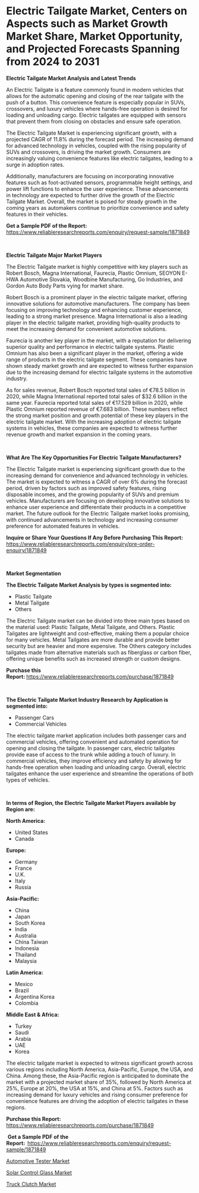 <p><h1>Electric Tailgate Market, Centers on Aspects such as Market Growth Market Share, Market Opportunity, and Projected Forecasts Spanning from 2024 to 2031</h1></p><p><strong>Electric Tailgate Market Analysis and Latest Trends</strong></p>
<p><p>An Electric Tailgate is a feature commonly found in modern vehicles that allows for the automatic opening and closing of the rear tailgate with the push of a button. This convenience feature is especially popular in SUVs, crossovers, and luxury vehicles where hands-free operation is desired for loading and unloading cargo. Electric tailgates are equipped with sensors that prevent them from closing on obstacles and ensure safe operation.</p><p>The Electric Tailgate Market is experiencing significant growth, with a projected CAGR of 11.8% during the forecast period. The increasing demand for advanced technology in vehicles, coupled with the rising popularity of SUVs and crossovers, is driving the market growth. Consumers are increasingly valuing convenience features like electric tailgates, leading to a surge in adoption rates.</p><p>Additionally, manufacturers are focusing on incorporating innovative features such as foot-activated sensors, programmable height settings, and power lift functions to enhance the user experience. These advancements in technology are expected to further drive the growth of the Electric Tailgate Market. Overall, the market is poised for steady growth in the coming years as automakers continue to prioritize convenience and safety features in their vehicles.</p></p>
<p><strong>Get a Sample PDF of the Report:&nbsp;</strong> <a href="https://www.reliableresearchreports.com/enquiry/request-sample/1871849">https://www.reliableresearchreports.com/enquiry/request-sample/1871849</a></p>
<p>&nbsp;</p>
<p><strong>Electric Tailgate Major Market Players</strong></p>
<p><p>The Electric Tailgate market is highly competitive with key players such as Robert Bosch, Magna International, Faurecia, Plastic Omnium, SEOYON E-HWA Automotive Slovakia, Woodbine Manufacturing, Go Industries, and Gordon Auto Body Parts vying for market share. </p><p>Robert Bosch is a prominent player in the electric tailgate market, offering innovative solutions for automotive manufacturers. The company has been focusing on improving technology and enhancing customer experience, leading to a strong market presence. Magna International is also a leading player in the electric tailgate market, providing high-quality products to meet the increasing demand for convenient automotive solutions. </p><p>Faurecia is another key player in the market, with a reputation for delivering superior quality and performance in electric tailgate systems. Plastic Omnium has also been a significant player in the market, offering a wide range of products in the electric tailgate segment. These companies have shown steady market growth and are expected to witness further expansion due to the increasing demand for electric tailgate systems in the automotive industry.</p><p>As for sales revenue, Robert Bosch reported total sales of €78.5 billion in 2020, while Magna International reported total sales of $32.6 billion in the same year. Faurecia reported total sales of €17.529 billion in 2020, while Plastic Omnium reported revenue of €7.683 billion. These numbers reflect the strong market position and growth potential of these key players in the electric tailgate market. With the increasing adoption of electric tailgate systems in vehicles, these companies are expected to witness further revenue growth and market expansion in the coming years.</p></p>
<p>&nbsp;</p>
<p><strong>What Are The Key Opportunities For Electric Tailgate Manufacturers?</strong></p>
<p><p>The Electric Tailgate market is experiencing significant growth due to the increasing demand for convenience and advanced technology in vehicles. The market is expected to witness a CAGR of over 6% during the forecast period, driven by factors such as improved safety features, rising disposable incomes, and the growing popularity of SUVs and premium vehicles. Manufacturers are focusing on developing innovative solutions to enhance user experience and differentiate their products in a competitive market. The future outlook for the Electric Tailgate market looks promising, with continued advancements in technology and increasing consumer preference for automated features in vehicles.</p></p>
<p><strong>Inquire or Share Your Questions If Any Before Purchasing This Report:</strong> <a href="https://www.reliableresearchreports.com/enquiry/pre-order-enquiry/1871849">https://www.reliableresearchreports.com/enquiry/pre-order-enquiry/1871849</a></p>
<p>&nbsp;</p>
<p><strong>Market Segmentation</strong></p>
<p><strong>The Electric Tailgate Market Analysis by types is segmented into:</strong></p>
<p><ul><li>Plastic Tailgate</li><li>Metal Tailgate</li><li>Others</li></ul></p>
<p><p>The Electric Tailgate market can be divided into three main types based on the material used: Plastic Tailgate, Metal Tailgate, and Others. Plastic Tailgates are lightweight and cost-effective, making them a popular choice for many vehicles. Metal Tailgates are more durable and provide better security but are heavier and more expensive. The Others category includes tailgates made from alternative materials such as fiberglass or carbon fiber, offering unique benefits such as increased strength or custom designs.</p></p>
<p><strong>Purchase this Report:&nbsp;</strong><a href="https://www.reliableresearchreports.com/purchase/1871849">https://www.reliableresearchreports.com/purchase/1871849</a></p>
<p>&nbsp;</p>
<p><strong>The Electric Tailgate Market Industry Research by Application is segmented into:</strong></p>
<p><ul><li>Passenger Cars</li><li>Commercial Vehicles</li></ul></p>
<p><p>The electric tailgate market application includes both passenger cars and commercial vehicles, offering convenient and automated operation for opening and closing the tailgate. In passenger cars, electric tailgates provide ease of access to the trunk while adding a touch of luxury. In commercial vehicles, they improve efficiency and safety by allowing for hands-free operation when loading and unloading cargo. Overall, electric tailgates enhance the user experience and streamline the operations of both types of vehicles.</p></p>
<p>&nbsp;</p>
<p><strong>In terms of Region, the Electric Tailgate Market Players available by Region are:</strong></p>
<p>
    <p> <strong> North America: </strong>
        <ul>
            <li>United States</li>
            <li>Canada</li>
        </ul>
        </p> 
    <p> <strong> Europe: </strong>
        <ul>
            <li>Germany</li>
            <li>France</li>
            <li>U.K.</li>
            <li>Italy</li>
            <li>Russia</li>
        </ul>
        </p> 
    <p> <strong> Asia-Pacific: </strong>
        <ul>
            <li>China</li>
            <li>Japan</li>
            <li>South Korea</li>
            <li>India</li>
            <li>Australia</li>
            <li>China Taiwan</li>
            <li>Indonesia</li>
            <li>Thailand</li>
            <li>Malaysia</li>
        </ul>
        </p> 
    <p> <strong> Latin America: </strong>
        <ul>
            <li>Mexico</li>
            <li>Brazil</li>
            <li>Argentina Korea</li>
            <li>Colombia</li>
        </ul>
        </p> 
    <p> <strong> Middle East & Africa: </strong>
        <ul>
            <li>Turkey</li>
            <li>Saudi</li>
            <li>Arabia</li>
            <li>UAE</li>
            <li>Korea</li>
        </ul>
    </p>
    </p>
<p><p>The electric tailgate market is expected to witness significant growth across various regions including North America, Asia-Pacific, Europe, the USA, and China. Among these, the Asia-Pacific region is anticipated to dominate the market with a projected market share of 35%, followed by North America at 25%, Europe at 20%, the USA at 15%, and China at 5%. Factors such as increasing demand for luxury vehicles and rising consumer preference for convenience features are driving the adoption of electric tailgates in these regions.</p></p>
<p><strong>Purchase this Report: </strong><a href="https://www.reliableresearchreports.com/purchase/1871849">https://www.reliableresearchreports.com/purchase/1871849</a></p>
<p>&nbsp;<strong>Get a Sample PDF of the Report:&nbsp;&nbsp;</strong><a href="https://www.reliableresearchreports.com/enquiry/request-sample/1871849">https://www.reliableresearchreports.com/enquiry/request-sample/1871849</a></p>
<p><strong></strong></p>
<p><p><a href="https://github.com/kathiaseamanalvaradovlprc2h/Market-Research-Report-List-1/blob/main/automotive-tester-market.md">Automotive Tester Market</a></p><p><a href="https://view.publitas.com/reportprime-1/solar-control-glass-market-research-report-provides-thorough-industry-overview-which-offers-an-in-depth-analysis-of-product-trends-and-new-market-divisions/">Solar Control Glass Market</a></p><p><a href="https://github.com/wusalecollins540tpqoz/Market-Research-Report-List-1/blob/main/truck-clutch-market.md">Truck Clutch Market</a></p></p>